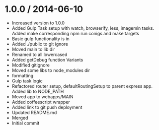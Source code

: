 
1.0.0 / 2014-06-10 
==================

 * Increased version to 1.0.0
 * Added Gulp Task setup with watch, browserify, less, imagemin tasks. Added make corresponding npm run conigs and make targets
 * Basic gulp functionality is in
 * Added ./public to git ignore
 * Moved main to lib dir
 * Renamed to all lowercased
 * Added getDebug function Variants
 * Modified gitignore
 * Moved some libs to node_modules dir
 * formatting
 * Gulp task logic
 * Refactored router setup, defaultRoutingSetup to parent express app. Added lib to NODE_PATH
 * Moved app to webapps/MAIN
 * Added coffeescript wrapper
 * Added link to git push deployment
 * Updated README.md
 * Merged
 * Initial commit
